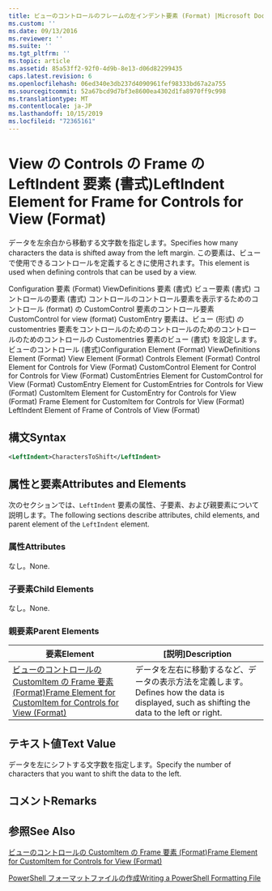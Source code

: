 ```yaml
---
title: ビューのコントロールのフレームの左インデント要素 (Format) |Microsoft Docs
ms.custom: ''
ms.date: 09/13/2016
ms.reviewer: ''
ms.suite: ''
ms.tgt_pltfrm: ''
ms.topic: article
ms.assetid: 85a53ff2-92f0-4d9b-8e13-d06d82299435
caps.latest.revision: 6
ms.openlocfilehash: 06ed340e3db237d4090961fef98333bd67a2a755
ms.sourcegitcommit: 52a67bcd9d7bf3e8600ea4302d1fa8970ff9c998
ms.translationtype: MT
ms.contentlocale: ja-JP
ms.lasthandoff: 10/15/2019
ms.locfileid: "72365161"
---
```

# <a name="leftindent-element-for-frame-for-controls-for-view-format"></a><span data-ttu-id="e6ef4-102">View の Controls の Frame の LeftIndent 要素 (書式)</span><span class="sxs-lookup"><span data-stu-id="e6ef4-102">LeftIndent Element for Frame for Controls for View (Format)</span></span>

<span data-ttu-id="e6ef4-103">データを左余白から移動する文字数を指定します。</span><span class="sxs-lookup"><span data-stu-id="e6ef4-103">Specifies how many characters the data is shifted away from the left margin.</span></span> <span data-ttu-id="e6ef4-104">この要素は、ビューで使用できるコントロールを定義するときに使用されます。</span><span class="sxs-lookup"><span data-stu-id="e6ef4-104">This element is used when defining controls that can be used by a view.</span></span>

<span data-ttu-id="e6ef4-105">Configuration 要素 (Format) ViewDefinitions 要素 (書式) ビュー要素 (書式) コントロールの要素 (書式) コントロールのコントロール要素を表示するためのコントロール (format) の CustomControl 要素のコントロール要素CustomControl for view (format) CustomEntry 要素は、ビュー (形式) の customentries 要素をコントロールのためのコントロールのためのコントロールのためのコントロールの Customentries 要素のビュー (書式) を設定します。ビューのコントロール (書式)</span><span class="sxs-lookup"><span data-stu-id="e6ef4-105">Configuration Element (Format) ViewDefinitions Element (Format) View Element (Format) Controls Element (Format) Control Element for Controls for View (Format) CustomControl Element for Control for Controls for View (Format) CustomEntries Element for CustomControl for View (Format) CustomEntry Element for CustomEntries for Controls for View (Format) CustomItem Element for CustomEntry for Controls for View (Format) Frame Element for CustomItem for Controls for View (Format) LeftIndent Element of Frame of Controls of View (Format)</span></span>

## <a name="syntax"></a><span data-ttu-id="e6ef4-106">構文</span><span class="sxs-lookup"><span data-stu-id="e6ef4-106">Syntax</span></span>

```xml
<LeftIndent>CharactersToShift</LeftIndent>
```

## <a name="attributes-and-elements"></a><span data-ttu-id="e6ef4-107">属性と要素</span><span class="sxs-lookup"><span data-stu-id="e6ef4-107">Attributes and Elements</span></span>

<span data-ttu-id="e6ef4-108">次のセクションでは、`LeftIndent` 要素の属性、子要素、および親要素について説明します。</span><span class="sxs-lookup"><span data-stu-id="e6ef4-108">The following sections describe attributes, child elements, and parent element of the `LeftIndent` element.</span></span>

### <a name="attributes"></a><span data-ttu-id="e6ef4-109">属性</span><span class="sxs-lookup"><span data-stu-id="e6ef4-109">Attributes</span></span>

<span data-ttu-id="e6ef4-110">なし。</span><span class="sxs-lookup"><span data-stu-id="e6ef4-110">None.</span></span>

### <a name="child-elements"></a><span data-ttu-id="e6ef4-111">子要素</span><span class="sxs-lookup"><span data-stu-id="e6ef4-111">Child Elements</span></span>

<span data-ttu-id="e6ef4-112">なし。</span><span class="sxs-lookup"><span data-stu-id="e6ef4-112">None.</span></span>

### <a name="parent-elements"></a><span data-ttu-id="e6ef4-113">親要素</span><span class="sxs-lookup"><span data-stu-id="e6ef4-113">Parent Elements</span></span>

|<span data-ttu-id="e6ef4-114">要素</span><span class="sxs-lookup"><span data-stu-id="e6ef4-114">Element</span></span>|<span data-ttu-id="e6ef4-115">[説明]</span><span class="sxs-lookup"><span data-stu-id="e6ef4-115">Description</span></span>|
|-------------|-----------------|
|[<span data-ttu-id="e6ef4-116">ビューのコントロールの CustomItem の Frame 要素 (Format)</span><span class="sxs-lookup"><span data-stu-id="e6ef4-116">Frame Element for CustomItem for Controls for View (Format)</span></span>](./frame-element-for-customitem-for-controls-for-view-format.md)|<span data-ttu-id="e6ef4-117">データを左右に移動するなど、データの表示方法を定義します。</span><span class="sxs-lookup"><span data-stu-id="e6ef4-117">Defines how the data is displayed, such as shifting the data to the left or right.</span></span>|

## <a name="text-value"></a><span data-ttu-id="e6ef4-118">テキスト値</span><span class="sxs-lookup"><span data-stu-id="e6ef4-118">Text Value</span></span>

<span data-ttu-id="e6ef4-119">データを左にシフトする文字数を指定します。</span><span class="sxs-lookup"><span data-stu-id="e6ef4-119">Specify the number of characters that you want to shift the data to the left.</span></span>

## <a name="remarks"></a><span data-ttu-id="e6ef4-120">コメント</span><span class="sxs-lookup"><span data-stu-id="e6ef4-120">Remarks</span></span>

## <a name="see-also"></a><span data-ttu-id="e6ef4-121">参照</span><span class="sxs-lookup"><span data-stu-id="e6ef4-121">See Also</span></span>

[<span data-ttu-id="e6ef4-122">ビューのコントロールの CustomItem の Frame 要素 (Format)</span><span class="sxs-lookup"><span data-stu-id="e6ef4-122">Frame Element for CustomItem for Controls for View (Format)</span></span>](./frame-element-for-customitem-for-controls-for-view-format.md)

[<span data-ttu-id="e6ef4-123">PowerShell フォーマットファイルの作成</span><span class="sxs-lookup"><span data-stu-id="e6ef4-123">Writing a PowerShell Formatting File</span></span>](./writing-a-powershell-formatting-file.md)
